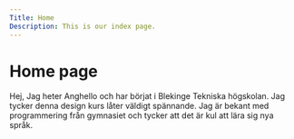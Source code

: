 ```yaml
---
Title: Home
Description: This is our index page.
---
```


Home page
==========================

Hej, Jag heter Anghello och har börjat i Blekinge Tekniska högskolan. Jag tycker denna design kurs låter väldigt spännande. Jag är bekant med programmering från gymnasiet och tycker att det är kul att lära sig nya språk.
